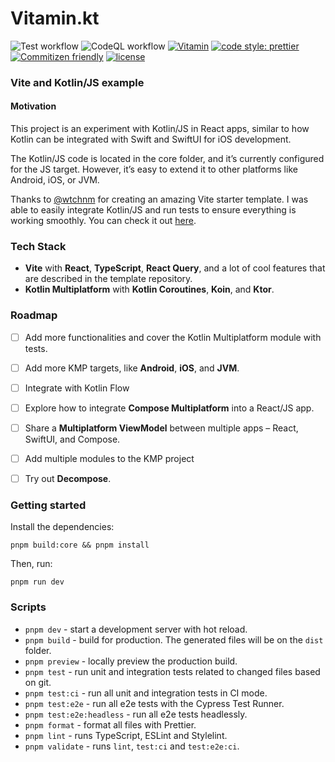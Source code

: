 # Vitamin.kt

![Test workflow](https://github.com/FelipeKoga/Vitamin.kt/actions/workflows/test.yml/badge.svg) ![CodeQL workflow](https://github.com/FelipeKoga/Vitamin.kt/actions/workflows/codeql-analysis.yml/badge.svg) [![Vitamin](https://img.shields.io/endpoint?url=https://dashboard.cypress.io/badge/simple/etow1b&style=flat&logo=cypress)](https://dashboard.cypress.io/projects/etow1b/runs) [![code style: prettier](https://img.shields.io/badge/code_style-prettier-ff69b4.svg)](https://github.com/prettier/prettier) [![Commitizen friendly](https://img.shields.io/badge/commitizen-friendly-brightgreen.svg)](http://commitizen.github.io/cz-cli/) [![license](https://img.shields.io/badge/license-MIT-green.svg)](https://github.com/FelipeKoga/Vitamin.kt/blob/main/LICENSE)

### Vite and Kotlin/JS example

#### Motivation

This project is an experiment with Kotlin/JS in React apps, similar to how Kotlin can be integrated with Swift and SwiftUI for iOS development.

The Kotlin/JS code is located in the core folder, and it’s currently configured for the JS target. However, it’s easy to extend it to other platforms like Android, iOS, or JVM.

Thanks to [@wtchnm](https://github.com/wtchnm) for creating an amazing Vite starter template. I was able to easily integrate Kotlin/JS and run tests to ensure everything is working smoothly. You can check it out [here](https://github.com/wtchnm/Vitamin).

### Tech Stack

- **Vite** with **React**, **TypeScript**, **React Query**, and a lot of cool features that are described in the template repository.
- **Kotlin Multiplatform** with **Kotlin Coroutines**, **Koin**, and **Ktor**.

### Roadmap

- [ ] Add more functionalities and cover the Kotlin Multiplatform module with tests.
- [ ] Add more KMP targets, like **Android**, **iOS**, and **JVM**.
- [ ] Integrate with Kotlin Flow
- [ ] Explore how to integrate **Compose Multiplatform** into a React/JS app.
- [ ] Share a **Multiplatform ViewModel** between multiple apps – React, SwiftUI, and Compose.
- [ ] Add multiple modules to the KMP project
- [ ] Try out **Decompose**.


### Getting started

Install the dependencies:

```
pnpm build:core && pnpm install
```

Then, run:

```
pnpm run dev
```

### Scripts

- `pnpm dev` - start a development server with hot reload.
- `pnpm build` - build for production. The generated files will be on the `dist` folder.
- `pnpm preview` - locally preview the production build.
- `pnpm test` - run unit and integration tests related to changed files based on git.
- `pnpm test:ci` - run all unit and integration tests in CI mode.
- `pnpm test:e2e` - run all e2e tests with the Cypress Test Runner.
- `pnpm test:e2e:headless` - run all e2e tests headlessly.
- `pnpm format` - format all files with Prettier.
- `pnpm lint` - runs TypeScript, ESLint and Stylelint.
- `pnpm validate` - runs `lint`, `test:ci` and `test:e2e:ci`.

